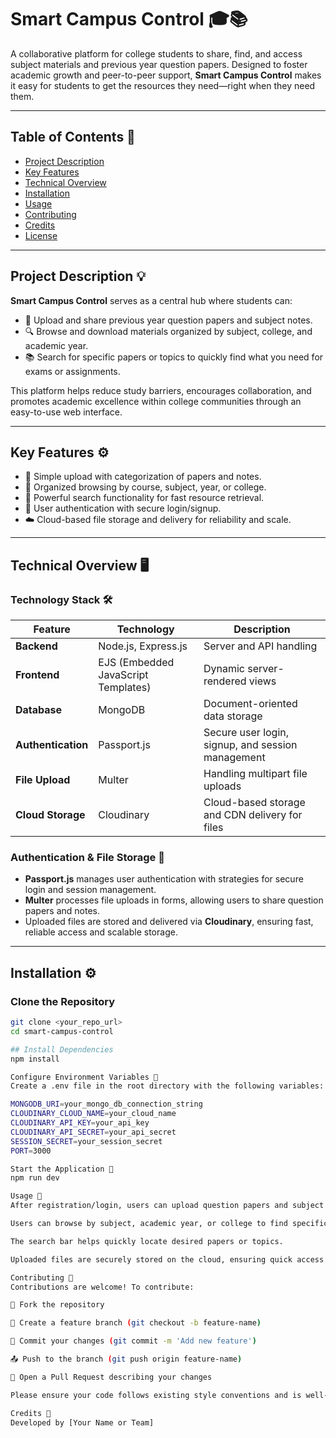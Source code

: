 # Smart Campus Control 🎓📚

A collaborative platform for college students to share, find, and access subject materials and previous year question papers. Designed to foster academic growth and peer-to-peer support, **Smart Campus Control** makes it easy for students to get the resources they need—right when they need them.

---

## Table of Contents 📑
- [Project Description](#project-description)
- [Key Features](#key-features)
- [Technical Overview](#technical-overview)
- [Installation](#installation)
- [Usage](#usage)
- [Contributing](#contributing)
- [Credits](#credits)
- [License](#license)

---

## Project Description 💡
**Smart Campus Control** serves as a central hub where students can:

- 📄 Upload and share previous year question papers and subject notes.
- 🔍 Browse and download materials organized by subject, college, and academic year.
- 📚 Search for specific papers or topics to quickly find what you need for exams or assignments.

This platform helps reduce study barriers, encourages collaboration, and promotes academic excellence within college communities through an easy-to-use web interface.

---

## Key Features ⚙️
- 📝 Simple upload with categorization of papers and notes.
- 📂 Organized browsing by course, subject, year, or college.
- 🔎 Powerful search functionality for fast resource retrieval.
- 🔐 User authentication with secure login/signup.
- ☁️ Cloud-based file storage and delivery for reliability and scale.

---

## Technical Overview 🖥️

### Technology Stack 🛠️
| Feature            | Technology             | Description                              |
|--------------------|------------------------|------------------------------------------|
| **Backend**        | Node.js, Express.js    | Server and API handling                  |
| **Frontend**       | EJS (Embedded JavaScript Templates) | Dynamic server-rendered views            |
| **Database**       | MongoDB                | Document-oriented data storage           |
| **Authentication** | Passport.js            | Secure user login, signup, and session management |
| **File Upload**    | Multer                 | Handling multipart file uploads          |
| **Cloud Storage**  | Cloudinary             | Cloud-based storage and CDN delivery for files |

### Authentication & File Storage 🔐
- **Passport.js** manages user authentication with strategies for secure login and session management.
- **Multer** processes file uploads in forms, allowing users to share question papers and notes.
- Uploaded files are stored and delivered via **Cloudinary**, ensuring fast, reliable access and scalable storage.

---

## Installation ⚙️

### Clone the Repository
```bash
git clone <your_repo_url>
cd smart-campus-control

## Install Dependencies
npm install

Configure Environment Variables 🔑
Create a .env file in the root directory with the following variables:

MONGODB_URI=your_mongo_db_connection_string
CLOUDINARY_CLOUD_NAME=your_cloud_name
CLOUDINARY_API_KEY=your_api_key
CLOUDINARY_API_SECRET=your_api_secret
SESSION_SECRET=your_session_secret
PORT=3000

Start the Application 🚀
npm run dev

Usage 📖
After registration/login, users can upload question papers and subject notes easily.

Users can browse by subject, academic year, or college to find specific resources.

The search bar helps quickly locate desired papers or topics.

Uploaded files are securely stored on the cloud, ensuring quick access anytime.

Contributing 🤝
Contributions are welcome! To contribute:

🍴 Fork the repository

🌱 Create a feature branch (git checkout -b feature-name)

📝 Commit your changes (git commit -m 'Add new feature')

📤 Push to the branch (git push origin feature-name)

🔀 Open a Pull Request describing your changes

Please ensure your code follows existing style conventions and is well-documented.

Credits 👏
Developed by [Your Name or Team]